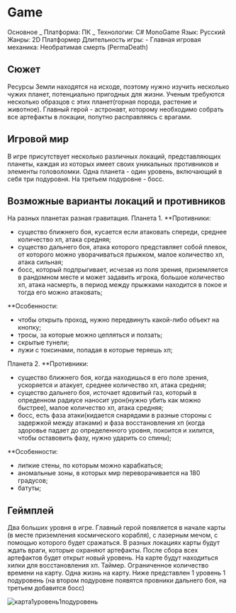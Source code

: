 # Game
Основное
_ Платформа: ПК _
Технологии: C# MonoGame
Язык: Русский
Жанры: 2D Платформер
Длительность игры: -
Главная игровая механика: Необратимая смерть (PermaDeath)

## Сюжет
Ресурсы Земли находятся на исходе, поэтому нужно изучить несколько чужих планет, потенциально пригодных для жизни. Ученым требуются несколько образцов с этих планет(горная порода, растение и животное). Главный герой - астронавт, которому необходимо собрать все артефакты в локации, попутно расправляясь с врагами. 

## Игровой мир
В игре присутствует несколько различных локаций, представляющих планеты, каждая из которых имеет своих уникальных противников и элементы головоломки.
Одна планета - один уровень, включающий в себя три подуровня. На третьем подуровне - босс.

## Возможные варианты локаций и противников

На разных планетах разная гравитация. 
Планета 1. 
**Противники: 
* существо ближнего боя, кусается если атаковать спереди, среднее количество хп, атака средняя;
* существо дальнего боя, атака которого представляет собой плевок, от которого можно уворачиваться прыжком, малое количество хп, атака сильная;
* босс, который подпрыгивает, исчезая из поля зрения, приземляется в рандомном месте и может задавить игрока, большое количество хп, атака насмерть, в период между прыжками находится в покое и тогда его можно атаковать;

**Особенности:
* чтобы открыть проход, нужно передвинуть какой-либо объект на кнопку;
* тросы, за которые можно цепляться и ползать;
* скрытые тунели;
* лужи с токсинами, попадая в которые теряешь хп;

Планета 2. 
**Противники:
* существо ближнего боя, когда находишься в его поле зрения, ускоряется и атакует, среднее количество хп, атака средняя;
* существо дальнего боя, источает ядовитый газ, который в опреденном радиусе наносит урон(нужно убить как можно быстрее), малое количество хп, атака средняя;
* босс, есть фаза атаки(кидается снарядами в разные стороны с задержкой между атаками) и фаза восстановления хп (когда здоровье падает до определенного уровня, покоится и хилится, чтобы оставовить фазу, нужно ударить со спины);

**Особенности:
* липкие стены, по которым можно карабкаться;
* аномальные зоны, в которых мир переворачивается на 180 градусов;
* батуты;

## Геймплей
Два больших уровня в игре. 
Главный герой появляется в начале карты (в месте приземления космического корабля), с лазерным мечом, с помощью которого будет сражаться.
В разных локациях карты будут ждать враги, которые охраняют артефакты.
После сбора всех артефактов будет открыт новый уровень.
На карте будут находиться хилки для восстановления хп. 
Таймер. Ограниченное количество времени на карту.
Одна жизнь на карту.
Ниже представлен 1 уровень 1 подуровень (на втором подуровне появятся провники дальнего боя, на третьем добавится босс)

![карта1уровень1подуровень](https://user-images.githubusercontent.com/131370089/233568308-e67f7c0c-e68a-4e14-a0c2-35d4f26cfd36.jpg)
